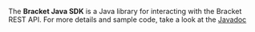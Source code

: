 The **Bracket Java SDK** is a Java library for interacting with the Bracket
REST API.  For more details and sample code, take a look at the [Javadoc](https://github.int.brkt.com/pages/boris/brkt-java-sdk/)
